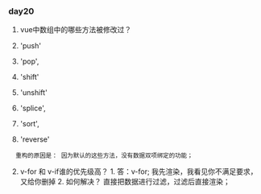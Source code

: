 ### day20

1.  vue中数组中的哪些方法被修改过？

   1. 'push'

   2.  'pop',

   3. 'shift'

   4.  'unshift'

   5.  'splice',

   6.  'sort',

   7.   'reverse'

      重构的原因是： 因为默认的这些方法，没有数据双项绑定的功能；

   2.  v-for 和 v-if谁的优先级高？
      1. 答：v-for; 我先渲染，我看见你不满足要求，又给你删掉
      2. 如何解决？ 直接把数据进行过滤，过滤后直接渲染；